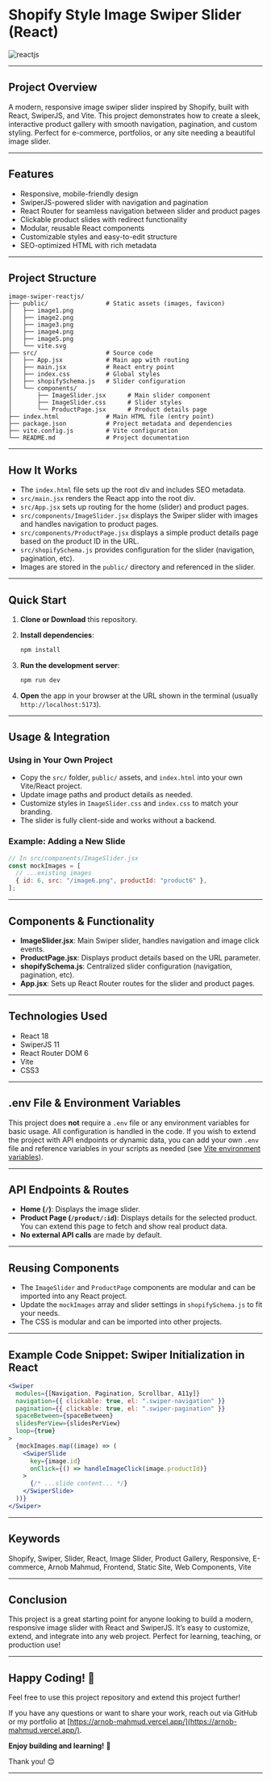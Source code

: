# Shopify Style Image Swiper Slider (React)

![reactjs](https://github.com/user-attachments/assets/f539f58d-8cba-4479-8735-81eca53fe5f9)

---

## Project Overview

A modern, responsive image swiper slider inspired by Shopify, built with React, SwiperJS, and Vite. This project demonstrates how to create a sleek, interactive product gallery with smooth navigation, pagination, and custom styling. Perfect for e-commerce, portfolios, or any site needing a beautiful image slider.

---

## Features

- Responsive, mobile-friendly design
- SwiperJS-powered slider with navigation and pagination
- React Router for seamless navigation between slider and product pages
- Clickable product slides with redirect functionality
- Modular, reusable React components
- Customizable styles and easy-to-edit structure
- SEO-optimized HTML with rich metadata

---

## Project Structure

```text
image-swiper-reactjs/
├── public/                # Static assets (images, favicon)
│   ├── image1.png
│   ├── image2.png
│   ├── image3.png
│   ├── image4.png
│   ├── image5.png
│   └── vite.svg
├── src/                   # Source code
│   ├── App.jsx            # Main app with routing
│   ├── main.jsx           # React entry point
│   ├── index.css          # Global styles
│   ├── shopifySchema.js   # Slider configuration
│   └── components/
│       ├── ImageSlider.jsx      # Main slider component
│       ├── ImageSlider.css      # Slider styles
│       └── ProductPage.jsx      # Product details page
├── index.html             # Main HTML file (entry point)
├── package.json           # Project metadata and dependencies
├── vite.config.js         # Vite configuration
└── README.md              # Project documentation
```

---

## How It Works

- The `index.html` file sets up the root div and includes SEO metadata.
- `src/main.jsx` renders the React app into the root div.
- `src/App.jsx` sets up routing for the home (slider) and product pages.
- `src/components/ImageSlider.jsx` displays the Swiper slider with images and handles navigation to product pages.
- `src/components/ProductPage.jsx` displays a simple product details page based on the product ID in the URL.
- `src/shopifySchema.js` provides configuration for the slider (navigation, pagination, etc).
- Images are stored in the `public/` directory and referenced in the slider.

---

## Quick Start

1. **Clone or Download** this repository.
2. **Install dependencies**:

   ```bash
   npm install
   ```

3. **Run the development server**:

   ```bash
   npm run dev
   ```

4. **Open** the app in your browser at the URL shown in the terminal (usually `http://localhost:5173`).

---

## Usage & Integration

### Using in Your Own Project

- Copy the `src/` folder, `public/` assets, and `index.html` into your own Vite/React project.
- Update image paths and product details as needed.
- Customize styles in `ImageSlider.css` and `index.css` to match your branding.
- The slider is fully client-side and works without a backend.

### Example: Adding a New Slide

```jsx
// In src/components/ImageSlider.jsx
const mockImages = [
  // ...existing images
  { id: 6, src: "/image6.png", productId: "product6" },
];
```

---

## Components & Functionality

- **ImageSlider.jsx**: Main Swiper slider, handles navigation and image click events.
- **ProductPage.jsx**: Displays product details based on the URL parameter.
- **shopifySchema.js**: Centralized slider configuration (navigation, pagination, etc).
- **App.jsx**: Sets up React Router routes for the slider and product pages.

---

## Technologies Used

- React 18
- SwiperJS 11
- React Router DOM 6
- Vite
- CSS3

---

## .env File & Environment Variables

This project does **not** require a `.env` file or any environment variables for basic usage. All configuration is handled in the code. If you wish to extend the project with API endpoints or dynamic data, you can add your own `.env` file and reference variables in your scripts as needed (see [Vite environment variables](https://vitejs.dev/guide/env-and-mode.html)).

---

## API Endpoints & Routes

- **Home (`/`)**: Displays the image slider.
- **Product Page (`/product/:id`)**: Displays details for the selected product. You can extend this page to fetch and show real product data.
- **No external API calls** are made by default.

---

## Reusing Components

- The `ImageSlider` and `ProductPage` components are modular and can be imported into any React project.
- Update the `mockImages` array and slider settings in `shopifySchema.js` to fit your needs.
- The CSS is modular and can be imported into other projects.

---

## Example Code Snippet: Swiper Initialization in React

```jsx
<Swiper
  modules={[Navigation, Pagination, Scrollbar, A11y]}
  navigation={{ clickable: true, el: ".swiper-navigation" }}
  pagination={{ clickable: true, el: ".swiper-pagination" }}
  spaceBetween={spaceBetween}
  slidesPerView={slidesPerView}
  loop={true}
>
  {mockImages.map((image) => (
    <SwiperSlide
      key={image.id}
      onClick={() => handleImageClick(image.productId)}
    >
      {/* ...slide content... */}
    </SwiperSlide>
  ))}
</Swiper>
```

---

## Keywords

Shopify, Swiper, Slider, React, Image Slider, Product Gallery, Responsive, E-commerce, Arnob Mahmud, Frontend, Static Site, Web Components, Vite

---

## Conclusion

This project is a great starting point for anyone looking to build a modern, responsive image slider with React and SwiperJS. It’s easy to customize, extend, and integrate into any web project. Perfect for learning, teaching, or production use!

---

## Happy Coding! 🎉

Feel free to use this project repository and extend this project further!

If you have any questions or want to share your work, reach out via GitHub or my portfolio at [https://arnob-mahmud.vercel.app/](https://arnob-mahmud.vercel.app/).

**Enjoy building and learning!** 🚀

Thank you! 😊

---
